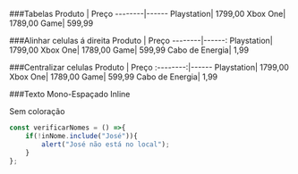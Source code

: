 ###Tabelas
Produto | Preço
--------|------
Playstation| 1799,00
Xbox One| 1789,00
Game| 599,99


###Alinhar celulas á direita
Produto | Preço
--------|------:
Playstation| 1799,00
Xbox One| 1789,00
Game| 599,99
Cabo de Energia| 1,99

###Centralizar celulas 
Produto | Preço
:--------:|------
Playstation| 1799,00
Xbox One| 1789,00
Game| 599,99
Cabo de Energia| 1,99

###Texto Mono-Espaçado Inline

Sem coloração
```js
const verificarNomes = () =>{
    if(!inNome.include("José")){
        alert("José não está no local");
    }
};
```